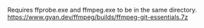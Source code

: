 Requires ffprobe.exe and ffmpeg.exe to be in the same directory.
https://www.gyan.dev/ffmpeg/builds/ffmpeg-git-essentials.7z
